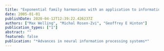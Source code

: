 ```yaml
---
title: "Exponential family harmoniums with an application to information retrieval"
date: 2005-01-01
publishDate: 2020-04-12T12:39:22.426237Z
authors: ["Max Welling", "Michal Rosen-Zvi", "Geoffrey E Hinton"]
publication_types: ["1"]
abstract: ""
featured: false
publication: "*Advances in neural information processing systems*"
---
```


